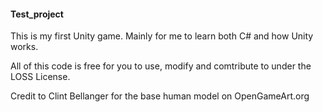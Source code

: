 #### Test_project

This is my first Unity game. Mainly for me to learn both C# and how Unity works.

All of this code is free for you to use, modify and comtribute to under the LOSS License.



Credit to Clint Bellanger for the base human model on OpenGameArt.org
